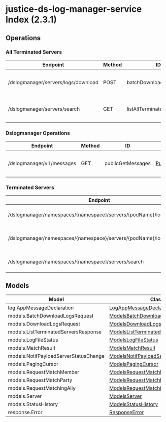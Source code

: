 [//]: # (<< Code generated. DO NOT EDIT!)

[//]: # (<< template file: justice_py_sdk_codegen/__main__.py)

# justice-ds-log-manager-service Index (2.3.1)


## Operations

### All Terminated Servers
| Endpoint | Method | ID | Class | Wrapper | Example |
|---|---|---|---|---|---|
| /dslogmanager/servers/logs/download | POST | batchDownloadServerLogs | [BatchDownloadServerLogs](../accelbyte_py_sdk/api/dslogmanager/operations/all_terminated_servers/batch_download_server_logs.py) | [batch_download_server_logs](../accelbyte_py_sdk/api/dslogmanager/wrappers/_all_terminated_servers.py) | [accelbyte_py_sdk_cli dslogmanager-batch-download-server-logs](../samples/cli/accelbyte_py_sdk_cli/dslogmanager/_batch_download_server_logs.py) |
| /dslogmanager/servers/search | GET | listAllTerminatedServers | [ListAllTerminatedServers](../accelbyte_py_sdk/api/dslogmanager/operations/all_terminated_servers/list_all_terminated_servers.py) | [list_all_terminated_servers](../accelbyte_py_sdk/api/dslogmanager/wrappers/_all_terminated_servers.py) | [accelbyte_py_sdk_cli dslogmanager-list-all-terminated-servers](../samples/cli/accelbyte_py_sdk_cli/dslogmanager/_list_all_terminated_servers.py) |

### Dslogmanager Operations
| Endpoint | Method | ID | Class | Wrapper | Example |
|---|---|---|---|---|---|
| /dslogmanager/v1/messages | GET | publicGetMessages | [PublicGetMessages](../accelbyte_py_sdk/api/dslogmanager/operations/dslogmanager_operations/public_get_messages.py) | [public_get_messages](../accelbyte_py_sdk/api/dslogmanager/wrappers/_dslogmanager_operations.py) | [accelbyte_py_sdk_cli dslogmanager-public-get-messages](../samples/cli/accelbyte_py_sdk_cli/dslogmanager/_public_get_messages.py) |

### Terminated Servers
| Endpoint | Method | ID | Class | Wrapper | Example |
|---|---|---|---|---|---|
| /dslogmanager/namespaces/{namespace}/servers/{podName}/logs/exists | GET | checkServerLogs | [CheckServerLogs](../accelbyte_py_sdk/api/dslogmanager/operations/terminated_servers/check_server_logs.py) | [check_server_logs](../accelbyte_py_sdk/api/dslogmanager/wrappers/_terminated_servers.py) | [accelbyte_py_sdk_cli dslogmanager-check-server-logs](../samples/cli/accelbyte_py_sdk_cli/dslogmanager/_check_server_logs.py) |
| /dslogmanager/namespaces/{namespace}/servers/{podName}/logs/download | GET | downloadServerLogs | [DownloadServerLogs](../accelbyte_py_sdk/api/dslogmanager/operations/terminated_servers/download_server_logs.py) | [download_server_logs](../accelbyte_py_sdk/api/dslogmanager/wrappers/_terminated_servers.py) | [accelbyte_py_sdk_cli dslogmanager-download-server-logs](../samples/cli/accelbyte_py_sdk_cli/dslogmanager/_download_server_logs.py) |
| /dslogmanager/namespaces/{namespace}/servers/search | GET | listTerminatedServers | [ListTerminatedServers](../accelbyte_py_sdk/api/dslogmanager/operations/terminated_servers/list_terminated_servers.py) | [list_terminated_servers](../accelbyte_py_sdk/api/dslogmanager/wrappers/_terminated_servers.py) | [accelbyte_py_sdk_cli dslogmanager-list-terminated-servers](../samples/cli/accelbyte_py_sdk_cli/dslogmanager/_list_terminated_servers.py) |


## Models
| Model | Class |
|---|---|
| log.AppMessageDeclaration | [LogAppMessageDeclaration](../accelbyte_py_sdk/api/dslogmanager/models/log_app_message_declaration.py) |
| models.BatchDownloadLogsRequest | [ModelsBatchDownloadLogsRequest](../accelbyte_py_sdk/api/dslogmanager/models/models_batch_download_logs_request.py) |
| models.DownloadLogsRequest | [ModelsDownloadLogsRequest](../accelbyte_py_sdk/api/dslogmanager/models/models_download_logs_request.py) |
| models.ListTerminatedServersResponse | [ModelsListTerminatedServersResponse](../accelbyte_py_sdk/api/dslogmanager/models/models_list_terminated_servers_response.py) |
| models.LogFileStatus | [ModelsLogFileStatus](../accelbyte_py_sdk/api/dslogmanager/models/models_log_file_status.py) |
| models.MatchResult | [ModelsMatchResult](../accelbyte_py_sdk/api/dslogmanager/models/models_match_result.py) |
| models.NotifPayloadServerStatusChange | [ModelsNotifPayloadServerStatusChange](../accelbyte_py_sdk/api/dslogmanager/models/models_notif_payload_server_status_change.py) |
| models.PagingCursor | [ModelsPagingCursor](../accelbyte_py_sdk/api/dslogmanager/models/models_paging_cursor.py) |
| models.RequestMatchMember | [ModelsRequestMatchMember](../accelbyte_py_sdk/api/dslogmanager/models/models_request_match_member.py) |
| models.RequestMatchParty | [ModelsRequestMatchParty](../accelbyte_py_sdk/api/dslogmanager/models/models_request_match_party.py) |
| models.RequestMatchingAlly | [ModelsRequestMatchingAlly](../accelbyte_py_sdk/api/dslogmanager/models/models_request_matching_ally.py) |
| models.Server | [ModelsServer](../accelbyte_py_sdk/api/dslogmanager/models/models_server.py) |
| models.StatusHistory | [ModelsStatusHistory](../accelbyte_py_sdk/api/dslogmanager/models/models_status_history.py) |
| response.Error | [ResponseError](../accelbyte_py_sdk/api/dslogmanager/models/response_error.py) |
